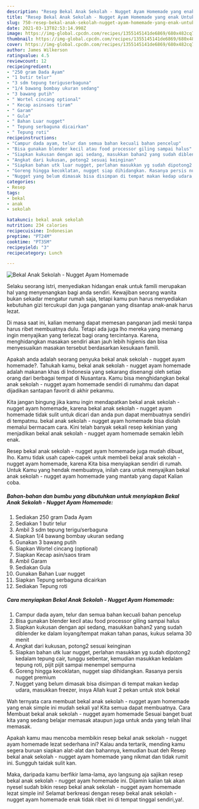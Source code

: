 ```yaml
---
description: "Resep Bekal Anak Sekolah - Nugget Ayam Homemade yang enak Untuk Jualan"
title: "Resep Bekal Anak Sekolah - Nugget Ayam Homemade yang enak Untuk Jualan"
slug: 750-resep-bekal-anak-sekolah-nugget-ayam-homemade-yang-enak-untuk-jualan
date: 2021-03-13T02:53:14.998Z
image: https://img-global.cpcdn.com/recipes/1355145141de6869/680x482cq70/bekal-anak-sekolah-nugget-ayam-homemade-foto-resep-utama.jpg
thumbnail: https://img-global.cpcdn.com/recipes/1355145141de6869/680x482cq70/bekal-anak-sekolah-nugget-ayam-homemade-foto-resep-utama.jpg
cover: https://img-global.cpcdn.com/recipes/1355145141de6869/680x482cq70/bekal-anak-sekolah-nugget-ayam-homemade-foto-resep-utama.jpg
author: James Wilkerson
ratingvalue: 4.5
reviewcount: 12
recipeingredient:
- "250 gram Dada Ayam"
- "1 butir telur"
- "3 sdm tepung teriguserbaguna"
- "1/4 bawang bombay ukuran sedang"
- "3 bawang putih"
- " Wortel cincang optional"
- " Kecap asinsaos tiram"
- " Garam"
- " Gula"
- " Bahan Luar nugget"
- " Tepung serbaguna dicairkan"
- " Tepung roti"
recipeinstructions:
- "Campur dada ayam, telur dan semua bahan kecuali bahan pencelup"
- "Bisa gunakan blender kecil atau food processor giling sampai halus"
- "Siapkan kukusan dengan api sedang, masukkan bahan2 yang sudah diblender ke dalam loyang/tempat makan tahan panas, kukus selama 30 menit"
- "Angkat dari kukusan, potong2 sesuai keinginan"
- "Siapkan bahan utk luar nugget, perlahan masukkan yg sudah dipotong2 kedalam tepung cair, tunggu sebentar, kemudian masukkan kedalam tepung roti, pijit pijit sampai menempel sempurna"
- "Goreng hingga kecoklatan, nugget siap dihidangkan. Rasanya persis nugget premium"
- "Nugget yang belum dimasak bisa disimpan di tempat makan kedap udara, masukkan freezer, insya Allah kuat 2 pekan untuk stok bekal"
categories:
- Resep
tags:
- bekal
- anak
- sekolah

katakunci: bekal anak sekolah 
nutrition: 234 calories
recipecuisine: Indonesian
preptime: "PT24M"
cooktime: "PT35M"
recipeyield: "3"
recipecategory: Lunch

---
```



![Bekal Anak Sekolah - Nugget Ayam Homemade](https://img-global.cpcdn.com/recipes/1355145141de6869/680x482cq70/bekal-anak-sekolah-nugget-ayam-homemade-foto-resep-utama.jpg)

Selaku seorang istri, menyediakan hidangan enak untuk famili merupakan hal yang menyenangkan bagi anda sendiri. Kewajiban seorang  wanita bukan sekadar mengatur rumah saja, tetapi kamu pun harus menyediakan kebutuhan gizi tercukupi dan juga panganan yang disantap anak-anak harus lezat.

Di masa  saat ini, kalian memang dapat memesan panganan jadi meski tanpa harus ribet membuatnya dulu. Tetapi ada juga lho mereka yang memang ingin menyajikan yang terlezat bagi orang tercintanya. Karena, menghidangkan masakan sendiri akan jauh lebih higienis dan bisa menyesuaikan masakan tersebut berdasarkan kesukaan famili. 



Apakah anda adalah seorang penyuka bekal anak sekolah - nugget ayam homemade?. Tahukah kamu, bekal anak sekolah - nugget ayam homemade adalah makanan khas di Indonesia yang sekarang disenangi oleh setiap orang dari berbagai tempat di Nusantara. Kamu bisa menghidangkan bekal anak sekolah - nugget ayam homemade sendiri di rumahmu dan dapat dijadikan santapan favorit di akhir pekanmu.

Kita jangan bingung jika kamu ingin mendapatkan bekal anak sekolah - nugget ayam homemade, karena bekal anak sekolah - nugget ayam homemade tidak sulit untuk dicari dan anda pun dapat membuatnya sendiri di tempatmu. bekal anak sekolah - nugget ayam homemade bisa diolah memalui bermacam cara. Kini telah banyak sekali resep kekinian yang menjadikan bekal anak sekolah - nugget ayam homemade semakin lebih enak.

Resep bekal anak sekolah - nugget ayam homemade juga mudah dibuat, lho. Kamu tidak usah capek-capek untuk membeli bekal anak sekolah - nugget ayam homemade, karena Kita bisa menyiapkan sendiri di rumah. Untuk Kamu yang hendak membuatnya, inilah cara untuk menyajikan bekal anak sekolah - nugget ayam homemade yang mantab yang dapat Kalian coba.

<!--inarticleads1-->

##### Bahan-bahan dan bumbu yang dibutuhkan untuk menyiapkan Bekal Anak Sekolah - Nugget Ayam Homemade:

1. Sediakan 250 gram Dada Ayam
1. Sediakan 1 butir telur
1. Ambil 3 sdm tepung terigu/serbaguna
1. Siapkan 1/4 bawang bombay ukuran sedang
1. Gunakan 3 bawang putih
1. Siapkan  Wortel cincang (optional)
1. Siapkan  Kecap asin/saos tiram
1. Ambil  Garam
1. Sediakan  Gula
1. Gunakan  Bahan Luar nugget
1. Siapkan  Tepung serbaguna dicairkan
1. Sediakan  Tepung roti




<!--inarticleads2-->

##### Cara menyiapkan Bekal Anak Sekolah - Nugget Ayam Homemade:

1. Campur dada ayam, telur dan semua bahan kecuali bahan pencelup
1. Bisa gunakan blender kecil atau food processor giling sampai halus
1. Siapkan kukusan dengan api sedang, masukkan bahan2 yang sudah diblender ke dalam loyang/tempat makan tahan panas, kukus selama 30 menit
1. Angkat dari kukusan, potong2 sesuai keinginan
1. Siapkan bahan utk luar nugget, perlahan masukkan yg sudah dipotong2 kedalam tepung cair, tunggu sebentar, kemudian masukkan kedalam tepung roti, pijit pijit sampai menempel sempurna
1. Goreng hingga kecoklatan, nugget siap dihidangkan. Rasanya persis nugget premium
1. Nugget yang belum dimasak bisa disimpan di tempat makan kedap udara, masukkan freezer, insya Allah kuat 2 pekan untuk stok bekal




Wah ternyata cara membuat bekal anak sekolah - nugget ayam homemade yang enak simple ini mudah sekali ya! Kita semua dapat membuatnya. Cara Membuat bekal anak sekolah - nugget ayam homemade Sesuai banget buat kita yang sedang belajar memasak ataupun juga untuk anda yang telah lihai memasak.

Apakah kamu mau mencoba membikin resep bekal anak sekolah - nugget ayam homemade lezat sederhana ini? Kalau anda tertarik, mending kamu segera buruan siapkan alat-alat dan bahannya, kemudian buat deh Resep bekal anak sekolah - nugget ayam homemade yang nikmat dan tidak rumit ini. Sungguh taidak sulit kan. 

Maka, daripada kamu berfikir lama-lama, ayo langsung aja sajikan resep bekal anak sekolah - nugget ayam homemade ini. Dijamin kalian tak akan nyesel sudah bikin resep bekal anak sekolah - nugget ayam homemade lezat simple ini! Selamat berkreasi dengan resep bekal anak sekolah - nugget ayam homemade enak tidak ribet ini di tempat tinggal sendiri,ya!.

